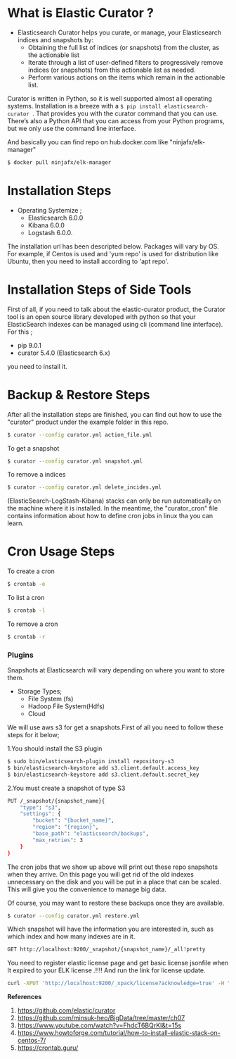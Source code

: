 
# What is Elastic Curator ?

- Elasticsearch Curator helps you curate, or manage, your Elasticsearch indices and snapshots by:
  - Obtaining the full list of indices (or snapshots) from the cluster, as the actionable list
  - Iterate through a list of user-defined filters to progressively remove indices (or snapshots) from this actionable list as needed.
  - Perform various actions on the items which remain in the actionable list.

Curator is written in Python, so it is well supported almost all operating systems. Installation is a breeze with a 
```$ pip install elasticsearch-curator ```. That provides you with the curator command that you can use. There’s also a Python API that you can access from your Python programs, but we only use the command line interface.

And basically you can find repo on hub.docker.com like "ninjafx/elk-manager"

```sh
$ docker pull ninjafx/elk-manager
```

# Installation Steps
  - Operating Systemize ;
     - Elasticsearch 6.0.0
     - Kibana 6.0.0
     - Logstash 6.0.0. 

The installation url has been descripted below. Packages will vary by OS. For example, if Centos is used and 'yum repo' is used for distribution like Ubuntu, then you need to install according to 'apt repo'.

# Installation Steps of Side Tools
  First of all, if you need to talk about the elastic-curator product, the Curator tool is an open source library developed with python so that your ElasticSearch indexes can be managed using cli (command line interface). For this ;

  - pip 9.0.1 
  - curator 5.4.0 (Elasticsearch 6.x)
  
you need to install it.

# Backup & Restore Steps

After all the installation steps are finished, you can find out how to use the "curator" product under the example folder in this repo.

```sh
$ curator --config curator.yml action_file.yml
```
To get a snapshot
```sh
$ curator --config curator.yml snapshot.yml
```
To remove a indices
```sh
$ curator --config curator.yml delete_incides.yml
```

(ElasticSearch-LogStash-Kibana) stacks can only be run automatically on the machine where it is installed. In the meantime, the "curator_cron" file contains information about how to define cron jobs in linux tha you can learn.

# Cron Usage Steps

To create a cron
```sh
$ crontab -e 
```

To list a cron
```sh
$ crontab -l
```

To remove a cron
```sh
$ crontab -r
```

### Plugins
Snapshots at Elasticsearch will vary depending on where you want to store them.

- Storage Types;
     -  File System (fs)
     -  Hadoop File System(Hdfs)
     -  Cloud 

We will use aws s3 for get a snapshots.First of all you need to follow these steps for it below;

1.You should install the S3 plugin

```sh
$ sudo bin/elasticsearch-plugin install repository-s3
$ bin/elasticsearch-keystore add s3.client.default.access_key
$ bin/elasticsearch-keystore add s3.client.default.secret_key
```

2.You must create a snapshot of type S3

```sh
PUT /_snapshot/{snapshot_name}{
    "type": "s3",
    "settings": {
        "bucket": "{bucket_name}",
        "region": "{region}",
        "base_path": "elasticsearch/backups",
        "max_retries": 3
    }
}
```


The cron jobs that we show up above will print out these repo snapshots when they arrive. On this page you will get rid of the old indexes unnecessary on the disk and you will be put in a place that can be scaled. This will give you the convenience to manage big data.

Of course, you may want to restore these backups once they are available.

```sh
$ curator --config curator.yml restore.yml
```

Which snapshot will have the information you are interested in, such as which index and how many indexes are in it.

```sh
GET http://localhost:9200/_snapshot/{snapshot_name}/_all?pretty 
```

You need to register elastic license page and get basic license jsonfile when It expired to your ELK license .!!!! And run the link for license update.

```sh
curl -XPUT 'http://localhost:9200/_xpack/license?acknowledge=true' -H "Content-Type: application/json" -d @license.json
```

**References**
1. https://github.com/elastic/curator
2. https://github.com/minsuk-heo/BigData/tree/master/ch07
3. https://www.youtube.com/watch?v=FhdcT6BQrKI&t=15s
4. https://www.howtoforge.com/tutorial/how-to-install-elastic-stack-on-centos-7/
5. https://crontab.guru/
